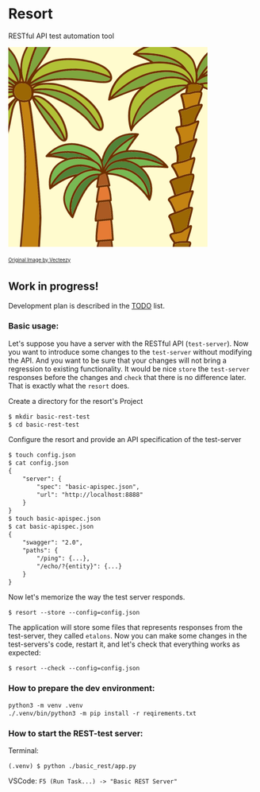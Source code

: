 # Resort
RESTful API test automation tool


![resort logo](https://github.com/againagainst/resort/blob/master/data/icons/resort_edit.png?raw=true)

<sub><sup>[Original Image by Vecteezy](https://www.vecteezy.com/vector-art/146821-palm-tree-collection-vectors)</sup></sub>

## Work in progress!
Development plan is described in the [TODO](TODO.md) list.

### Basic usage:
Let's suppose you have a server with the RESTful API (`test-server`). Now you want to introduce some changes to the `test-server` without modifying the API. And you want to be sure that your changes will not bring a regression to existing functionality. It would be nice `store` the `test-server` responses before the changes and `check` that there is no difference later. That is exactly what the `resort` does.

Create a directory for the resort's Project
```
$ mkdir basic-rest-test
$ cd basic-rest-test
```
Configure the resort and provide an API specification of the test-server
```
$ touch config.json
$ cat config.json
{
    "server": {
        "spec": "basic-apispec.json",
        "url": "http://localhost:8888"
    }
}
$ touch basic-apispec.json
$ cat basic-apispec.json
{
    "swagger": "2.0",
    "paths": {
        "/ping": {...},
        "/echo/?{entity}": {...}
    }
}
```
Now let's memorize the way the test server responds.
```
$ resort --store --config=config.json
```
The application will store some files that represents responses from the test-server, they called `etalons`.
Now you can make some changes in the test-servers's code, restart it, and let's check that everything works as expected:
```
$ resort --check --config=config.json
```

### How to prepare the dev environment:
```
python3 -m venv .venv
./.venv/bin/python3 -m pip install -r reqirements.txt
```

### How to start the REST-test server:
Terminal: 
```
(.venv) $ python ./basic_rest/app.py
```

VSCode: `F5 (Run Task...) -> "Basic REST Server"`



